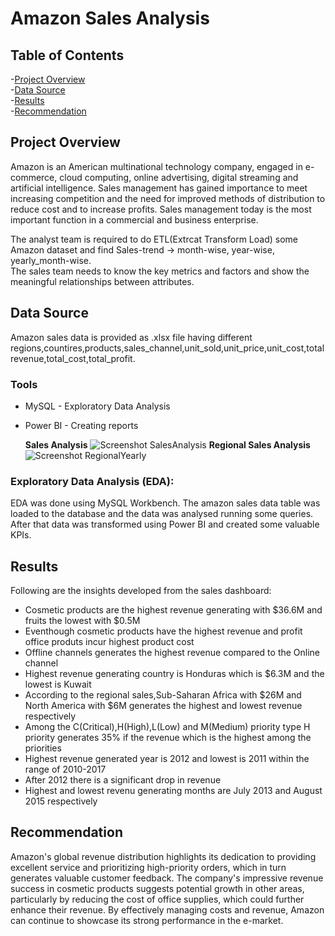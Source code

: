 # Amazon Sales Analysis
## Table of Contents  
 -[Project Overview](#project-overview)  
 -[Data Source](#data-source)  
 -[Results](#results)  
 -[Recommendation](#recommendation)

## Project Overview
Amazon is an American multinational technology company, engaged in e-commerce, cloud computing, online advertising, digital streaming and artificial intelligence.
Sales management has gained importance to meet increasing competition and the need for improved methods of distribution to reduce cost and to increase profits. Sales management today is the most important function in a commercial and business enterprise.  
 
 The analyst team is required to do ETL(Extrcat Transform Load) some Amazon dataset and find Sales-trend -> month-wise, year-wise, yearly_month-wise.  
 The sales team needs to know the key metrics and factors and show the meaningful relationships between attributes.  
 ## Data Source  
 Amazon sales data is provided as .xlsx file having different regions,countires,products,sales_channel,unit_sold,unit_price,unit_cost,total revenue,total_cost,total_profit.  
 ### Tools  
 - MySQL - Exploratory Data Analysis
 - Power BI - Creating reports
   
   **Sales Analysis**
   ![Screenshot SalesAnalysis](https://github.com/user-attachments/assets/456fa144-a81c-4295-aaf4-05ae7a99a5ac)
   **Regional Sales Analysis**
   ![Screenshot RegionalYearly](https://github.com/user-attachments/assets/ccdcf385-91aa-4c7b-8a19-10ad185d6d4d)

### Exploratory Data Analysis (EDA):  
EDA was done using MySQL Workbench. The amazon sales data table was loaded to the database and the data was analysed running some queries. After that data was transformed using Power BI and created some valuable KPIs.  
## Results  
Following are the insights developed from the sales dashboard:  
- Cosmetic products are the highest revenue generating with $36.6M and fruits the lowest with $0.5M
- Eventhough cosmetic products have the highest revenue and profit office produts incur highest product cost 
- Offline channels generates the highest revenue compared to the Online channel
- Highest revenue generating country is Honduras which is $6.3M and the lowest is Kuwait
- According to the regional sales,Sub-Saharan Africa with $26M and North America with $6M generates the highest and lowest revenue respectively
- Among the C(Critical),H(High),L(Low) and M(Medium) priority type H priority generates 35% if the revenue which is the highest among the priorities
- Highest revenue generated year is 2012 and lowest is 2011 within the range of 2010-2017
- After 2012 there is a significant drop in revenue
- Highest and lowest revenu generating months are July 2013 and August 2015 respectively
## Recommendation  
Amazon's global revenue distribution highlights its dedication to providing excellent service and prioritizing high-priority orders, which in turn generates valuable customer feedback. The company's impressive revenue success in cosmetic products suggests potential growth in other areas, particularly by reducing the cost of office supplies, which could further enhance their revenue. By effectively managing costs and revenue, Amazon can continue to showcase its strong performance in the e-market.



 

